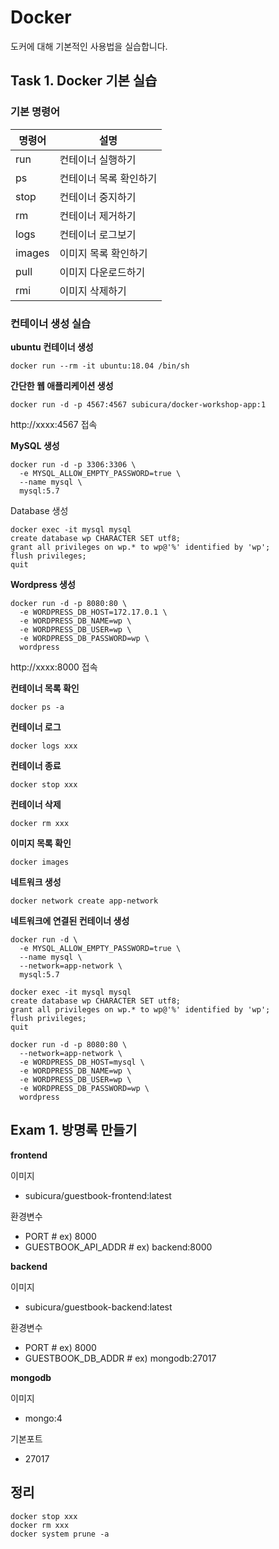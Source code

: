 # Docker

도커에 대해 기본적인 사용법을 실습합니다.

## Task 1. Docker 기본 실습

### 기본 명령어

| 명령어  |  설명  |
|---|---|
| run | 컨테이너 실행하기 |
| ps | 컨테이너 목록 확인하기 |
| stop | 컨테이너 중지하기 |
| rm | 컨테이너 제거하기 |
| logs | 컨테이너 로그보기 |
| images | 이미지 목록 확인하기 |
| pull | 이미지 다운로드하기 |
| rmi | 이미지 삭제하기 |

### 컨테이너 생성 실습

**ubuntu 컨테이너 생성**

```
docker run --rm -it ubuntu:18.04 /bin/sh
```

**간단한 웹 애플리케이션 생성**

```
docker run -d -p 4567:4567 subicura/docker-workshop-app:1
```

http://xxxx:4567 접속

**MySQL 생성**

```
docker run -d -p 3306:3306 \
  -e MYSQL_ALLOW_EMPTY_PASSWORD=true \
  --name mysql \
  mysql:5.7
```

Database 생성

```
docker exec -it mysql mysql
create database wp CHARACTER SET utf8;
grant all privileges on wp.* to wp@'%' identified by 'wp';
flush privileges;
quit
```

**Wordpress 생성**

```
docker run -d -p 8080:80 \
  -e WORDPRESS_DB_HOST=172.17.0.1 \
  -e WORDPRESS_DB_NAME=wp \
  -e WORDPRESS_DB_USER=wp \
  -e WORDPRESS_DB_PASSWORD=wp \
  wordpress
```

http://xxxx:8000 접속

**컨테이너 목록 확인**

```
docker ps -a
```

**컨테이너 로그**

```
docker logs xxx
```

**컨테이너 종료**

```
docker stop xxx
```

**컨테이너 삭제**

```
docker rm xxx
```

**이미지 목록 확인**

```
docker images
```

**네트워크 생성**

```
docker network create app-network
```

**네트워크에 연결된 컨테이너 생성**

```
docker run -d \
  -e MYSQL_ALLOW_EMPTY_PASSWORD=true \
  --name mysql \
  --network=app-network \
  mysql:5.7
```

```
docker exec -it mysql mysql
create database wp CHARACTER SET utf8;
grant all privileges on wp.* to wp@'%' identified by 'wp';
flush privileges;
quit
```

```
docker run -d -p 8080:80 \
  --network=app-network \
  -e WORDPRESS_DB_HOST=mysql \
  -e WORDPRESS_DB_NAME=wp \
  -e WORDPRESS_DB_USER=wp \
  -e WORDPRESS_DB_PASSWORD=wp \
  wordpress
```

## Exam 1. 방명록 만들기

**frontend**

이미지
- subicura/guestbook-frontend:latest

환경변수
- PORT # ex) 8000
- GUESTBOOK_API_ADDR # ex) backend:8000

**backend**

이미지
- subicura/guestbook-backend:latest

환경변수
- PORT # ex) 8000
- GUESTBOOK_DB_ADDR # ex) mongodb:27017

**mongodb**

이미지
- mongo:4

기본포트
- 27017

## 정리

```
docker stop xxx
docker rm xxx
docker system prune -a
```

